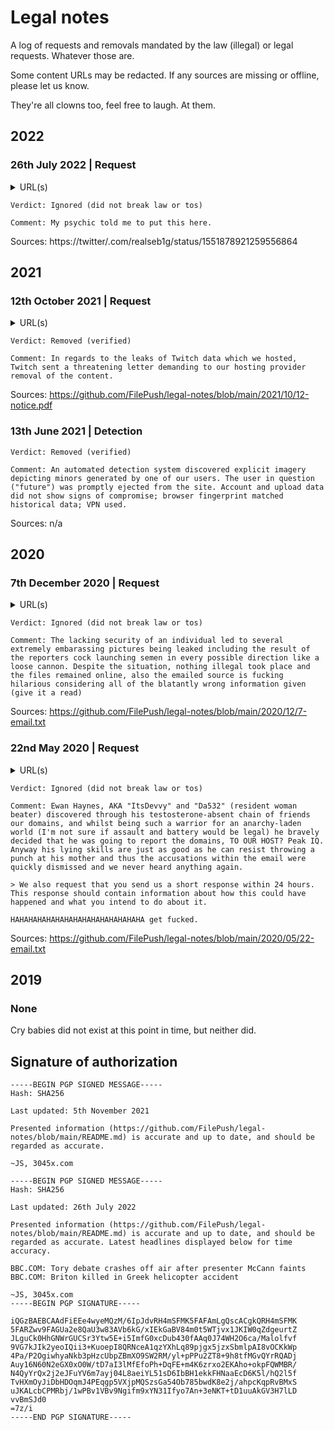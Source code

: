 # Legal notes
A log of requests and removals mandated by the law (illegal) or legal requests. Whatever those are.

Some content URLs may be redacted. If any sources are missing or offline, please let us know.

They're all clowns too, feel free to laugh. At them.

## 2022
### 26th July 2022 | Request
<details>
<summary>URL(s)</summary>

  ```
  https://filepu.sh/modefx
  ```
</details>

```
Verdict: Ignored (did not break law or tos)

Comment: My psychic told me to put this here.
```
Sources: https://twitter/.com/realseb1g/status/1551878921259556864

## 2021
### 12th October 2021 | Request
<details>
<summary>URL(s)</summary>

  ```
  https://filepu.sh/twitch-leaks-part-one/
  ```
</details>

```
Verdict: Removed (verified)

Comment: In regards to the leaks of Twitch data which we hosted, Twitch sent a threatening letter demanding to our hosting provider removal of the content.
```
Sources: https://github.com/FilePush/legal-notes/blob/main/2021/10/12-notice.pdf

### 13th June 2021 | Detection
```
Verdict: Removed (verified)

Comment: An automated detection system discovered explicit imagery depicting minors generated by one of our users. The user in question ("future") was promptly ejected from the site. Account and upload data did not show signs of compromise; browser fingerprint matched historical data; VPN used.
```
Sources: n/a

## 2020

### 7th December 2020 | Request
<details>
  <summary>URL(s)</summary>
  
  ```
  https://filepu.sh/FT9dov7WIBC.jpg
  https://filepu.sh/9gPwOWFRAbG.png
  https://filepu.sh/GwBMxsOys36.png
  https://filepu.sh/0tAqwLUFOAX.png
  https://filepu.sh/06FkM21oXXF.png
  ```
</details>

```
Verdict: Ignored (did not break law or tos)

Comment: The lacking security of an individual led to several extremely embarassing pictures being leaked including the result of the reporters cock launching semen in every possible direction like a loose cannon. Despite the situation, nothing illegal took place and the files remained online, also the emailed source is fucking hilarious considering all of the blatantly wrong information given (give it a read)
```
Sources: https://github.com/FilePush/legal-notes/blob/main/2020/12/7-email.txt

### 22nd May 2020 | Request
<details>
  <summary>URL(s)</summary>
  Yes, they're all domains.
  
  
  ```
  too-many-niggers.online
  faggots.lgbt
  transphobia-is.cool
  nigger.world
  is-a-retarded.monster
  ```
</details>

```
Verdict: Ignored (did not break law or tos)

Comment: Ewan Haynes, AKA "ItsDevvy" and "Da532" (resident woman beater) discovered through his testosterone-absent chain of friends our domains, and whilst being such a warrior for an anarchy-laden world (I'm not sure if assault and battery would be legal) he bravely decided that he was going to report the domains, TO OUR HOST? Peak IQ. Anyway his lying skills are just as good as he can resist throwing a punch at his mother and thus the accusations within the email were quickly dismissed and we never heard anything again.

> We also request that you send us a short response within 24 hours. This response should contain information about how this could have happened and what you intend to do about it.

HAHAHAHAHAHAHAHAHAHAHAHAHAHAHA get fucked.
```
Sources: https://github.com/FilePush/legal-notes/blob/main/2020/05/22-email.txt

## 2019
### None
Cry babies did not exist at this point in time, but neither did.

## Signature of authorization

```
-----BEGIN PGP SIGNED MESSAGE-----
Hash: SHA256

Last updated: 5th November 2021

Presented information (https://github.com/FilePush/legal-notes/blob/main/README.md) is accurate and up to date, and should be regarded as accurate.

~JS, 3045x.com

-----BEGIN PGP SIGNED MESSAGE-----
Hash: SHA256

Last updated: 26th July 2022

Presented information (https://github.com/FilePush/legal-notes/blob/main/README.md) is accurate and up to date, and should be regarded as accurate. Latest headlines displayed below for time accuracy.

BBC.COM: Tory debate crashes off air after presenter McCann faints
BBC.COM: Briton killed in Greek helicopter accident

~JS, 3045x.com
-----BEGIN PGP SIGNATURE-----

iQGzBAEBCAAdFiEEe4wyeMQzM/6IpJdvRH4mSFMK5FAFAmLgQscACgkQRH4mSFMK
5FARZwv9FAGUa2e8QaU3w83AVb6kG/xIEkGaBV84m0t5WTjvx1JKIW0qZdgeurtZ
JLguCk0HhGNWrGUCSr3Ytw5E+i5ImfG0xcDub430fAAq0J74WH2O6ca/Malolfvf
9VG7kJIk2yeoIQii3+KuoepI8QRNceA1qzYXhLq89pjgx5jzxSbmlpAI8vOCKkWp
4Pa/P2OgiwhyaNkb3pHzcUbpZBmXO9SW2RM/yl+pPPu2ZT8+9h8tfMGvQYrRQADj
Auy16N60N2eGX0xO0W/tD7aI3lMfEfoPh+DqFE+m4K6zrxo2EKAho+okpFQWMBR/
N4QyYrQx2j2eJFuYV6m7ayj04L8aeiYL51sD6IbBH1ekkFHNaaEcD6K5l/hQ2l5f
TvHXmOyJiDbHDOqmJ4PEqgp5VXjpMQSzsGa54Ob785bwdK8e2j/ahpcKqpRvBMxS
uJKALcbCPMRbj/1wPBv1VBv9Ngifm9xYN31Ifyo7An+3eNKT+tD1uuAkGV3H7lLD
vvBmSJd0
=7z/i
-----END PGP SIGNATURE-----
```
